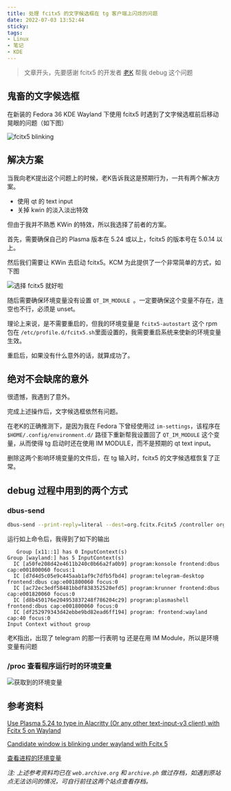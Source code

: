 ```yaml
---
title: 处理 fcitx5 的文字候选框在 tg 客户端上闪烁的问题
date: 2022-07-03 13:52:44
sticky:
tags:
- Linux
- 笔记
- KDE
---
```


> 文章开头，先要感谢 fcitx5 的开发者 [老K](https://www.csslayer.info/wordpress/) 帮我 debug 这个问题

## 鬼畜的文字候选框

在新装的 Fedora 36 KDE Wayland 下使用 fcitx5 时遇到了文字候选框前后移动晃眼的问题（如下图）

![fcitx5 blinking](https://r2-reverse.5435486.xyz/uploads/2024/08/12/62c13162a6efc.gif)

## 解决方案

当我向老K提出这个问题上的时候，老K告诉我这是预期行为，一共有两个解决方案。

- 使用 qt 的 text input
- 关掉 kwin 的淡入淡出特效

但由于我并不熟悉 KWin 的特效，所以我选择了前者的方案。

首先，需要确保自己的 Plasma 版本在 5.24 或以上，fcitx5 的版本号在 5.0.14 以上。

然后我们需要让 KWin 去启动 fcitx5。KCM 为此提供了一个非常简单的方式，如下图

![选择 fcitx5 就好啦](https://r2-reverse.5435486.xyz/uploads/2024/08/12/62c134907ada9.webp)

随后需要确保环境变量没有设置 `QT_IM_MODULE `。一定要确保这个变量不存在，连空也不行，必须是 unset。

理论上来说，是不需要重启的，但我的环境变量是 `fcitx5-autostart` 这个 rpm 包在 `/etc/profile.d/fcitx5.sh`里面设置的，我需要重启系统来使新的环境变量生效。

重启后，如果没有什么意外的话，就算成功了。

## 绝对不会缺席的意外

很遗憾，我遇到了意外。

完成上述操作后，文字候选框依然有问题。

在老K的正确推测下，是因为我在 Fedora 下曾经使用过 `im-settings`，该程序在 `$HOME/.config/environment.d/` 路径下重新帮我设置回了 `QT_IM_MODULE` 这个变量，从而使得 tg 启动时还在使用 IM MODULE，而不是预期的 qt text input。

删除这两个影响环境变量的文件后，在 tg 输入时，fcitx5 的文字候选框恢复了正常。

## debug 过程中用到的两个方式

### dbus-send

```bash
dbus-send --print-reply=literal --dest=org.fcitx.Fcitx5 /controller org.fcitx.Fcitx.Controller1.DebugInfo
```

运行如上命令后，我得到了如下的输出

```
   Group [x11::1] has 0 InputContext(s)
Group [wayland:] has 5 InputContext(s)
  IC [a50fe208d42e4611b240c0b66a2fa0b9] program:konsole frontend:dbus cap:e001800060 focus:1
  IC [d7d4d5c05e9c445aab1af9c7dfb5fbd4] program:telegram-desktop frontend:dbus cap:e001800060 focus:0
  IC [ac72ec3edf58481bbdf838352520efd5] program:krunner frontend:dbus cap:e001820060 focus:0
  IC [d8b450176e204953837248f786204c29] program:plasmashell frontend:dbus cap:e001800060 focus:0
  IC [df252979343d42ebbe9bd82ead6ff194] program: frontend:wayland cap:40 focus:0
Input Context without group
```

老K指出，出现了 telegram 的那一行表明 tg 还是在用 IM Module，所以是环境变量有问题

### /proc 查看程序运行时的环境变量

![获取到的环境变量](https://r2-reverse.5435486.xyz/uploads/2024/08/12/62c138b030469.webp)

## 参考资料

[Use Plasma 5.24 to type in Alacritty (Or any other text-input-v3 client) with Fcitx 5 on Wayland](https://www.csslayer.info/wordpress/linux/use-plasma-5-24-to-type-in-alacritty-or-any-other-text-input-v3-client-with-fcitx-5-on-wayland/)

[Candidate window is blinking under wayland with Fcitx 5](https://fcitx-im.org/wiki/FAQ#Candidate_window_is_blinking_under_wayland_with_Fcitx_5)

[查看进程的环境变量](https://www.cnblogs.com/hupeng1234/p/6735403.html)

*注: 上述参考资料均已在 `web.archive.org` 和 `archive.ph` 做过存档，如遇到原站点无法访问的情况，可自行前往这两个站点查看存档。*

